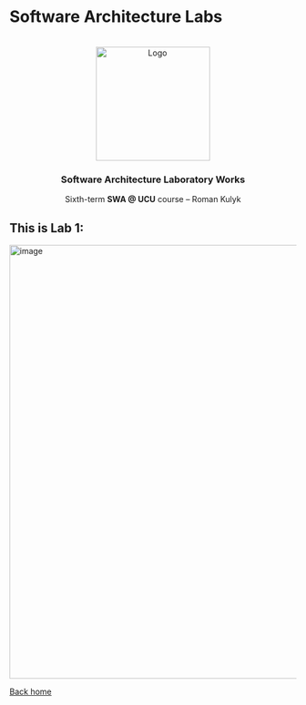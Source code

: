 # Software Architecture Labs
<div id="top"></div>


<br />
<div align="center">
    <img src="https://www.netsolutions.com/insights/wp-content/uploads/2021/07/What-is-software-architecture.jpg" alt="Logo" width="200" height="auto">

  <h3 align="center">Software Architecture Laboratory Works</h3>

  <p align="center">
    Sixth-term <b>SWA @ UCU</b> course – Roman Kulyk 
    <br />
</div>


## This is Lab 1:
<img width="762" alt="image" src="https://user-images.githubusercontent.com/72144618/222751088-c9ec7878-01cb-46af-93f6-5b0665a8bbff.png">

[Back home](https://github.com/kkulykk/software-architecture-labs)
